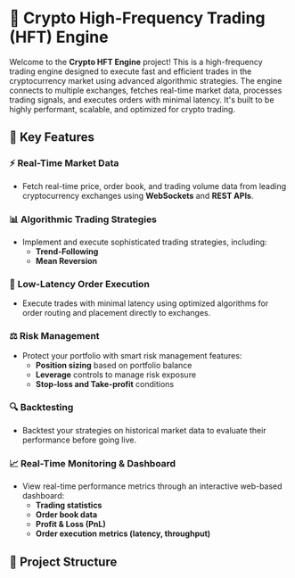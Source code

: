 # 🚀 **Crypto High-Frequency Trading (HFT) Engine**

Welcome to the **Crypto HFT Engine** project! This is a high-frequency trading engine designed to execute fast and efficient trades in the cryptocurrency market using advanced algorithmic strategies. The engine connects to multiple exchanges, fetches real-time market data, processes trading signals, and executes orders with minimal latency. It's built to be highly performant, scalable, and optimized for crypto trading.

## 🔧 **Key Features**

### ⚡ **Real-Time Market Data**
- Fetch real-time price, order book, and trading volume data from leading cryptocurrency exchanges using **WebSockets** and **REST APIs**.
  
### 📊 **Algorithmic Trading Strategies**
- Implement and execute sophisticated trading strategies, including:
  - **Trend-Following**
  - **Mean Reversion**
  
### 🔁 **Low-Latency Order Execution**
- Execute trades with minimal latency using optimized algorithms for order routing and placement directly to exchanges.

### ⚖️ **Risk Management**
- Protect your portfolio with smart risk management features:
  - **Position sizing** based on portfolio balance
  - **Leverage** controls to manage risk exposure
  - **Stop-loss and Take-profit** conditions
  
### 🔍 **Backtesting**
- Backtest your strategies on historical market data to evaluate their performance before going live.

### 📈 **Real-Time Monitoring & Dashboard**
- View real-time performance metrics through an interactive web-based dashboard:
  - **Trading statistics**
  - **Order book data**
  - **Profit & Loss (PnL)**
  - **Order execution metrics (latency, throughput)**

## 📁 **Project Structure**

